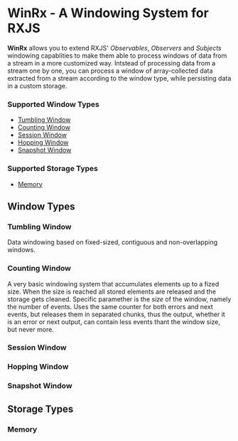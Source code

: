 # WinRx - A Windowing System for RXJS

**WinRx** allows you to extend RXJS' *Observables*, *Observers* and *Subjects* windowing capablities to make them able to process windows of data from a stream in a more customized way. Intstead of processing data from a stream one by one, you can process a window of array-collected data extracted from a stream according to the window type, while persisting data in a custom storage.
### Supported Window Types
- [Tumbling Window](#tumbling-window)
- [Counting Window](#counting-window)
- [Session Window](#session-window)
- [Hopping Window](#hopping-window)
- [Snapshot Window](#snapshot-window)

### Supported Storage Types
- [Memory](#memory)

## Window Types
### Tumbling Window
Data windowing based on fixed-sized, contiguous and non-overlapping windows.

### Counting Window
A very basic windowing system that accumulates elements up to a fized size. When the size is reached all stored elements are released and the storage gets cleaned. Specific paramether is the *size* of the window, namely the number of events. Uses the same counter for both errors and next events, but releases them in separated chunks, thus the output, whether it is an error or next output, can contain less events thant the window size, but never more.

### Session Window

### Hopping Window

### Snapshot Window

## Storage Types

### Memory